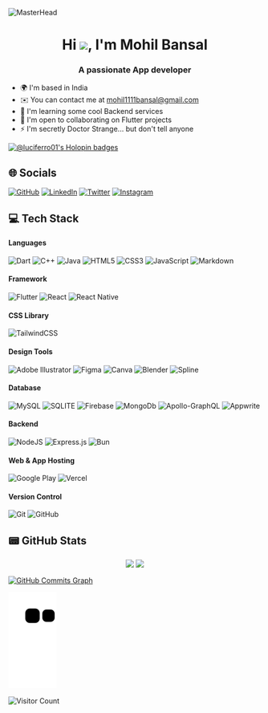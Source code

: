 
![MasterHead](https://external-preview.redd.it/-QV1NPRaxpwxQd_BN59Mx6U77V40S-AYfwCvaSQQPHg.jpg?auto=webp&s=19a6b87654243077f877818165296d722c51e8ff)
<h1 align="center">Hi <img src= "https://user-images.githubusercontent.com/18350557/176309783-0785949b-9127-417c-8b55-ab5a4333674e.gif"/>, I'm Mohil Bansal</h1>
<h3 align="center">A passionate App developer</h3>

<!-- I have been learning code to code for 8 months now, after exploring various frameworks and learning new tech, I started Flutter and fall in love with it instantly, same way in the Bollywood movies.
 -->
* 🌍  I'm based in India
* ✉️  You can contact me at [mohil1111bansal@gmail.com](mailto:mohil1111bansal@gmail.com)
* 🧠  I'm learning some cool Backend services
* 🤝  I'm open to collaborating on Flutter projects
* ⚡  I'm secretly Doctor Strange... but don't tell anyone

[![@luciferro01's Holopin badges](https://holopin.me/luciferro01)](https://holopin.io/@luciferro01)
  
  
 ## 🌐 Socials
 [![GitHub](https://img.shields.io/badge/GitHub-000?style=for-the-badge&logo=github)](https://github.com/luciferro01)
 [![LinkedIn](https://img.shields.io/badge/LinkedIn-000?style=for-the-badge&logo=linkedin)](https://www.linkedin.com/in/mohilbansal/) 
 [![Twitter](https://img.shields.io/badge/Twitter-000?style=for-the-badge&logo=twitter)](https://twitter.com/MOHIL50187455)
 [![Instagram](https://img.shields.io/badge/Instagram-000?style=for-the-badge&logo=instagram)](https://www.instagram.com/mohil_bansal/)

## 💻 Tech Stack 

#### Languages

![Dart](https://img.shields.io/badge/Dart-000?style=for-the-badge&logo=dart)
![C++](https://img.shields.io/badge/c++-000?style=for-the-badge&logo=c%2B%2B)
![Java](https://img.shields.io/badge/Java-000?style=for-the-badge&logo=openjdk)
![HTML5](https://img.shields.io/badge/HTML5-000?style=for-the-badge&logo=html5)
![CSS3](https://img.shields.io/badge/CSS3-000?style=for-the-badge&logo=css3)
![JavaScript](https://img.shields.io/badge/JavaScript-000?style=for-the-badge&logo=javascript)
![Markdown](https://img.shields.io/badge/Markdown-000000?style=for-the-badge&logo=markdown)

#### Framework

![Flutter](https://img.shields.io/badge/Flutter-000?style=for-the-badge&logo=flutter&logoColor=blue)
![React](https://img.shields.io/badge/-ReactJS-000?style=for-the-badge&logo=react)
![React Native](https://img.shields.io/badge/react_native-000?style=for-the-badge&logo=react)
<!-- ![Next JS](https://img.shields.io/badge/-NextJS-000?style=for-the-badge&logo=next.js)
![Svelte](https://img.shields.io/badge/Svelte-000?style=for-the-badge&logo=svelte) -->

#### CSS Library

![TailwindCSS](https://img.shields.io/badge/Tailwind_CSS-000?style=for-the-badge&logo=tailwind-css)


#### Design Tools

![Adobe Illustrator](https://img.shields.io/badge/Adobe%20Illustrator-000?style=for-the-badge&logo=adobe%20illustrator)
![Figma](https://img.shields.io/badge/Figma-000?style=for-the-badge&logo=figma)
![Canva](https://img.shields.io/badge/Canva-000?&style=for-the-badge&logo=Canva)
![Blender](https://img.shields.io/badge/Blender-000?&style=for-the-badge&logo=blender)
![Spline](https://img.shields.io/badge/Spline-000?&style=for-the-badge&logo=Spline)

#### Database

![MySQL](https://img.shields.io/badge/MySQL-000?style=for-the-badge&logo=mysql)
![SQLITE](https://img.shields.io/badge/SQLite-000?style=for-the-badge&logo=sqlite)
![Firebase](https://img.shields.io/badge/Firebase-000?logo=firebase&style=for-the-badge)
![MongoDb](https://img.shields.io/badge/MongoDb-000?logo=mongodb&style=for-the-badge)
![Apollo-GraphQL](https://img.shields.io/badge/-ApolloGraphQL-000?style=for-the-badge&logo=apollo-graphql)
![Appwrite](https://img.shields.io/badge/-Appwrite-000?style=for-the-badge&logo)

#### Backend

![NodeJS](https://img.shields.io/badge/Node.js-000?style=for-the-badge&logo=node.js)
![Express.js](https://img.shields.io/badge/express.js-000?logo=express&logoColor=%2361DAFB&style=for-the-badge)
![Bun](https://img.shields.io/badge/Bun-000?style=for-the-badge&logo=bun&logoColor=white)

#### Web & App Hosting

![Google Play](https://img.shields.io/badge/Google_Play-000?style=for-the-badge&logo=google-play)
![Vercel](https://img.shields.io/badge/Vercel-000?style=for-the-badge&logo=vercel)

#### Version Control

![Git](https://img.shields.io/badge/Git-000?style=for-the-badge&logo=git)
![GitHub](https://img.shields.io/badge/GitHub-000?style=for-the-badge&logo=github)

## 📟 GitHub Stats
<p align="center">
	<img width="45%" src="https://github-readme-stats.vercel.app/api?username=luciferro01&count_private=true&show_icons=true&theme=dracula" />
	<img width="48%" src="https://github-readme-streak-stats.herokuapp.com/?user=luciferro01&count_private=true&show_icons=true&theme=dracula" />
</p>


<a href="http://www.github.com/luciferro01"><img src="https://github-readme-activity-graph.cyclic.app/graph?username=luciferro01&bg_color=171717&color=6366f1&line=f97316&point=6366f1&area_color=171717&area=true&hide_border=true&custom_title=GitHub%20Commits%20Graph" alt="GitHub Commits Graph" /></a>

![Snake animation](https://github.com/luciferro01/luciferro01/blob/output/github-contribution-grid-snake.svg)

![Visitor Count](https://profile-counter.glitch.me/{luciferro01}/count.svg)
